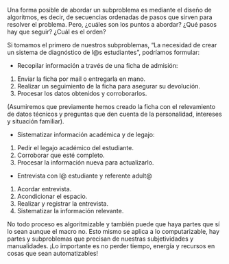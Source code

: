 Una forma posible de abordar un subproblema es mediante el diseño de algoritmos, es decir, de secuencias ordenadas de pasos que sirven para resolver el problema. Pero, ¿cuáles son los puntos a abordar? ¿Qué pasos hay que seguir? ¿Cuál es el orden?

Si tomamos el primero de nuestros subproblemas, “La necesidad de crear un sistema de diagnóstico de l@s estudiantes”, podríamos formular:

* Recopilar información a través de una ficha de admisión:

1. Enviar la ficha por mail o entregarla en mano.
2. Realizar un seguimiento de la ficha para asegurar su devolución.
3. Procesar los datos obtenidos y corroborarlos.

(Asumiremos que previamente hemos creado la ficha con el relevamiento de datos técnicos y preguntas que den cuenta de la personalidad, intereses y situación familiar).

* Sistematizar información académica y de legajo:

1. Pedir el legajo académico del estudiante.
2. Corroborar que esté completo.
3. Procesar la información nueva para actualizarlo.

* Entrevista con l@ estudiante y referente adult@

1. Acordar entrevista.
2. Acondicionar el espacio.
3. Realizar y registrar la entrevista.
4. Sistematizar la información relevante.

No todo proceso es algoritmizable y también puede que haya partes que sí lo sean aunque el macro no. Esto mismo se aplica a lo computarizable, hay partes y subproblemas que precisan de nuestras subjetividades y manualidades. ¡Lo importante es no perder tiempo, energía y recursos en cosas que sean automatizables!

